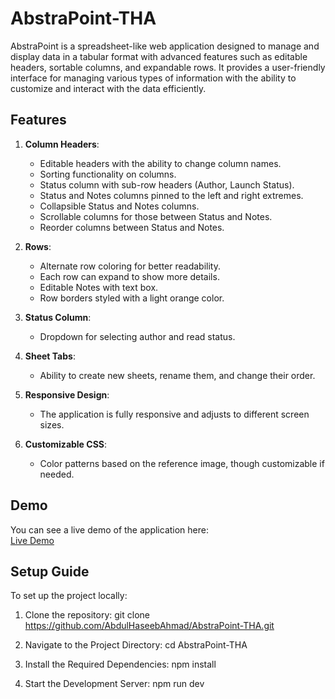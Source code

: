 # AbstraPoint-THA

AbstraPoint is a spreadsheet-like web application designed to manage and display data in a tabular format with advanced features such as editable headers, sortable columns, and expandable rows. It provides a user-friendly interface for managing various types of information with the ability to customize and interact with the data efficiently.

## Features

1. **Column Headers**:
   - Editable headers with the ability to change column names.
   - Sorting functionality on columns.
   - Status column with sub-row headers (Author, Launch Status).
   - Status and Notes columns pinned to the left and right extremes.
   - Collapsible Status and Notes columns.
   - Scrollable columns for those between Status and Notes.
   - Reorder columns between Status and Notes.

2. **Rows**:
   - Alternate row coloring for better readability.
   - Each row can expand to show more details.
   - Editable Notes with text box.
   - Row borders styled with a light orange color.

3. **Status Column**:
   - Dropdown for selecting author and read status.

4. **Sheet Tabs**:
   - Ability to create new sheets, rename them, and change their order.

5. **Responsive Design**:
   - The application is fully responsive and adjusts to different screen sizes.

6. **Customizable CSS**:
   - Color patterns based on the reference image, though customizable if needed.

## Demo

You can see a live demo of the application here:  
[Live Demo](https://primemed-d84e2.web.app/)

## Setup Guide

To set up the project locally:

1. Clone the repository:
   git clone https://github.com/AbdulHaseebAhmad/AbstraPoint-THA.git

2. Navigate to the Project Directory:
    cd AbstraPoint-THA

3. Install the Required Dependencies:
    npm install

4. Start the Development Server:
    npm run dev


